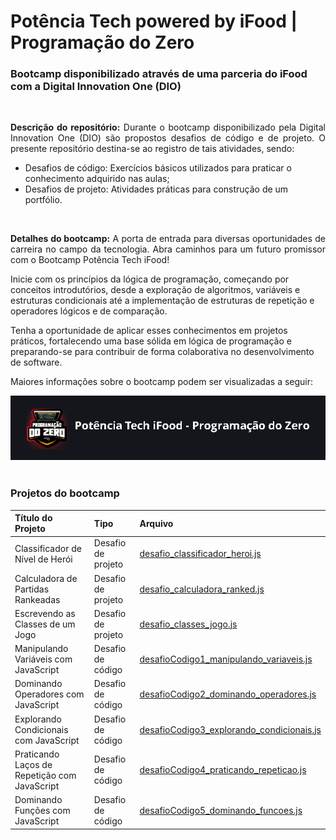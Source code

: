 # Potência Tech powered by iFood | Programação do Zero
### Bootcamp disponibilizado através de uma parceria do iFood com a Digital Innovation One (DIO)
<br>
<p align = "justify"><b>Descrição do repositório:</b> Durante o bootcamp disponibilizado pela Digital Innovation One (DIO) são propostos desafios de código e de projeto. O presente repositório destina-se ao registro de tais atividades, sendo:

- Desafios de código: Exercícios básicos utilizados para praticar o conhecimento adquirido nas aulas; 
- Desafios de projeto: Atividades práticas para construção de um portfólio.

<br>
<p align = "justify"><b>Detalhes do bootcamp:</b> A porta de entrada para diversas oportunidades de carreira no campo da tecnologia. Abra caminhos para um futuro promissor com o Bootcamp Potência Tech iFood!

Inicie com os princípios da lógica de programação, começando por conceitos introdutórios, desde a exploração de algoritmos, variáveis e estruturas condicionais até a implementação de estruturas de repetição e operadores lógicos e de comparação.

Tenha a oportunidade de aplicar esses conhecimentos em projetos práticos, fortalecendo uma base sólida em lógica de programação e preparando-se para contribuir de forma colaborativa no desenvolvimento de software.

Maiores informações sobre o bootcamp podem ser visualizadas a seguir: 

 <a href = "https://www.dio.me/bootcamp/potencia-tech-ifood-programacao-do-zero">
  <img src = "https://github.com/lilandracunha/dio-bootcamp-ifood-programacao-do-zero/blob/main/assets/title_potencia_tech_programacao_do_zero.png">
</a>
<br><br>

### Projetos do bootcamp

| Título do Projeto | Tipo | Arquivo |
| :---------- | :--------- | :------------------------------------------ |
| Classificador de Nível de Herói | Desafio de projeto | <a href = "">desafio_classificador_heroi.js</a> |
| Calculadora de Partidas Rankeadas | Desafio de projeto | <a href = "">desafio_calculadora_ranked.js</a> |
| Escrevendo as Classes de um Jogo | Desafio de projeto | <a href = "">desafio_classes_jogo.js</a> |
| Manipulando Variáveis com JavaScript | Desafio de código | <a href = "">desafioCodigo1_manipulando_variaveis.js</a> |
| Dominando Operadores com JavaScript | Desafio de código | <a href = "">desafioCodigo2_dominando_operadores.js</a> |
| Explorando Condicionais com JavaScript | Desafio de código | <a href = "">desafioCodigo3_explorando_condicionais.js</a> |
| Praticando Laços de Repetição com JavaScript | Desafio de código | <a href = "">desafioCodigo4_praticando_repeticao.js</a> |
| Dominando Funções com JavaScript | Desafio de código | <a href = "">desafioCodigo5_dominando_funcoes.js</a> |
